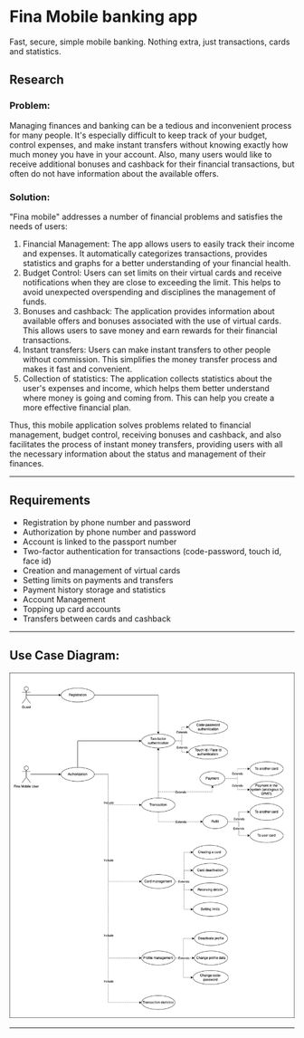 # Fina Mobile banking app
Fast, secure, simple mobile banking. Nothing extra, just transactions, cards and statistics.

## Research

### Problem: 
Managing finances and banking can be a tedious and inconvenient process for many people. It's especially difficult to keep track of your budget, control expenses, and make instant transfers without knowing exactly how much money you have in your account. Also, many users would like to receive additional bonuses and cashback for their financial transactions, but often do not have information about the available offers.

### Solution: 
"Fina mobile" addresses a number of financial problems and satisfies the needs of users:
1. Financial Management: The app allows users to easily track their income and expenses. It automatically categorizes transactions, provides statistics and graphs for a better understanding of your financial health.
2. Budget Control: Users can set limits on their virtual cards and receive notifications when they are close to exceeding the limit. This helps to avoid unexpected overspending and disciplines the management of funds.
3. Bonuses and cashback: The application provides information about available offers and bonuses associated with the use of virtual cards. This allows users to save money and earn rewards for their financial transactions.
4. Instant transfers: Users can make instant transfers to other people without commission. This simplifies the money transfer process and makes it fast and convenient.
5. Collection of statistics: The application collects statistics about the user's expenses and income, which helps them better understand where money is going and coming from. This can help you create a more effective financial plan.

Thus, this mobile application solves problems related to financial management, budget control, receiving bonuses and cashback, and also facilitates the process of instant money transfers, providing users with all the necessary information about the status and management of their finances.

---

## Requirements
* Registration by phone number and password
* Authorization by phone number and password
* Account is linked to the passport number
* Two-factor authentication for transactions (code-password, touch id, face id)
* Creation and management of virtual cards
* Setting limits on payments and transfers
* Payment history storage and statistics
* Account Management
* Topping up card accounts
* Transfers between cards and cashback

---

## Use Case Diagram:
![Diagram](./Diagrams/FinaMobileUseCase.drawio.png)

---